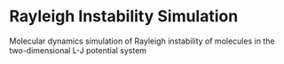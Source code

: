 # Rayleigh Instability Simulation

Molecular dynamics simulation of Rayleigh instability of molecules in the two-dimensional L-J potential system